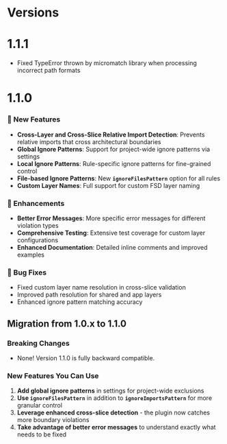 # Versions

# 1.1.1
- Fixed TypeError thrown by micromatch library when processing 
incorrect path formats


# 1.1.0

### 🚀 New Features
- **Cross-Layer and Cross-Slice Relative Import Detection**: Prevents relative imports that cross architectural boundaries
- **Global Ignore Patterns**: Support for project-wide ignore patterns via settings
- **Local Ignore Patterns**: Rule-specific ignore patterns for fine-grained control
- **File-based Ignore Patterns**: New **`ignoreFilesPattern`** option for all rules
- **Custom Layer Names**: Full support for custom FSD layer naming

### 🔧 Enhancements
- **Better Error Messages**: More specific error messages for different violation types
- **Comprehensive Testing**: Extensive test coverage for custom layer configurations
- **Enhanced Documentation**: Detailed inline comments and improved examples

### 🐛 Bug Fixes
- Fixed custom layer name resolution in cross-slice validation
- Improved path resolution for shared and app layers
- Enhanced ignore pattern matching accuracy 


## **Migration from 1.0.x to 1.1.0**

### Breaking Changes
- None! Version 1.1.0 is fully backward compatible.

### New Features You Can Use
1. **Add global ignore patterns** in settings for project-wide exclusions
2. **Use `ignoreFilesPattern`** in addition to **`ignoreImportsPattern`** for more granular control  
3. **Leverage enhanced cross-slice detection** - the plugin now catches more boundary violations
4. **Take advantage of better error messages** to understand exactly what needs to be fixed